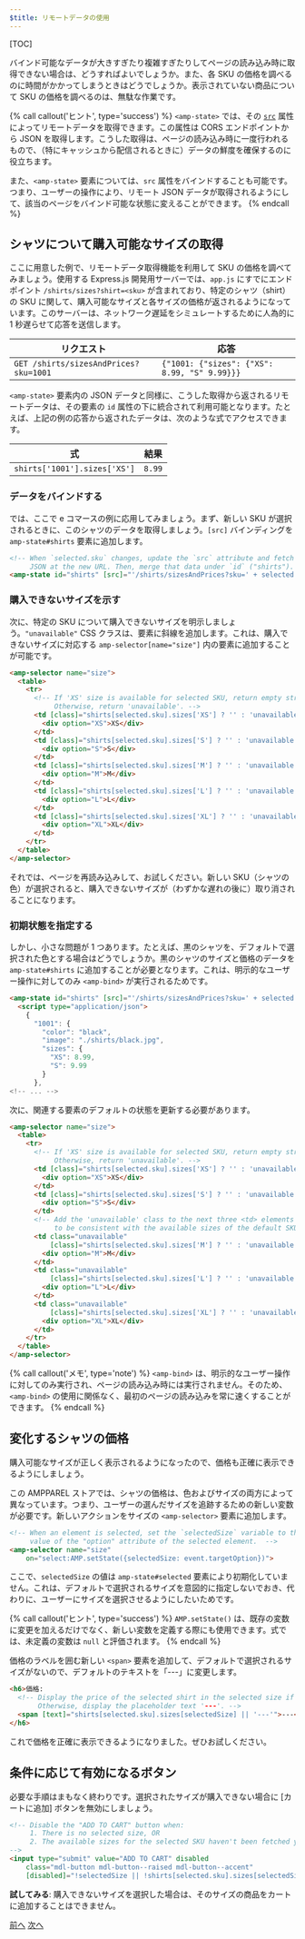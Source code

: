 ```yaml
---
$title: リモートデータの使用
---
```


[TOC]

バインド可能なデータが大きすぎたり複雑すぎたりしてページの読み込み時に取得できない場合は、どうすればよいでしょうか。また、各 SKU の価格を調べるのに時間がかかってしまうときはどうでしょうか。表示されていない商品について SKU の価格を調べるのは、無駄な作業です。

{% call callout('ヒント', type='success') %}
`<amp-state>` では、その [`src`](https://www.ampproject.org/ja/docs/reference/components/amp-bind#attributes) 属性によってリモートデータを取得できます。この属性は CORS エンドポイントから JSON を取得します。こうした取得は、ページの読み込み時に一度行われるもので、（特にキャッシュから配信されるときに）データの鮮度を確保するのに役立ちます。

また、`<amp-state>` 要素については、`src` 属性をバインドすることも可能です。つまり、ユーザーの操作により、リモート JSON データが取得されるようにして、該当のページをバインド可能な状態に変えることができます。
{% endcall %}

## シャツについて購入可能なサイズの取得

ここに用意した例で、リモートデータ取得機能を利用して SKU の価格を調べてみましょう。使用する Express.js 開発用サーバーでは、`app.js` にすでにエンドポイント `/shirts/sizes?shirt=<sku>` が含まれており、特定のシャツ（shirt）の SKU に関して、購入可能なサイズと各サイズの価格が返されるようになっています。このサーバーは、ネットワーク遅延をシミュレートするために人為的に 1 秒遅らせて応答を送信します。

|  リクエスト                              |  応答 |
|---------------------------------------|-----------|
| `GET /shirts/sizesAndPrices?sku=1001` | `{"1001: {"sizes": {"XS": 8.99, "S" 9.99}}}` |  

`<amp-state>` 要素内の JSON データと同様に、こうした取得から返されるリモートデータは、その要素の `id` 属性の下に統合されて利用可能となります。たとえば、上記の例の応答から返されたデータは、次のような式でアクセスできます。


|  式                  |  結果 |
|------------------------------|---------|
| `shirts['1001'].sizes['XS']` | `8.99`  |

### データをバインドする

では、ここで e コマースの例に応用してみましょう。まず、新しい SKU が選択されるときに、このシャツのデータを取得しましょう。`[src]` バインディングを `amp-state#shirts` 要素に追加します。

```html
<!-- When `selected.sku` changes, update the `src` attribute and fetch
     JSON at the new URL. Then, merge that data under `id` ("shirts"). -->
<amp-state id="shirts" [src]="'/shirts/sizesAndPrices?sku=' + selected.sku">
```

### 購入できないサイズを示す

次に、特定の SKU について購入できないサイズを明示しましょう。`"unavailable"` CSS クラスは、要素に斜線を追加します。これは、購入できないサイズに対応する `amp-selector[name="size"]` 内の要素に追加することが可能です。

```html
<amp-selector name="size">
  <table>
    <tr>
      <!-- If 'XS' size is available for selected SKU, return empty string.
           Otherwise, return 'unavailable'. -->
      <td [class]="shirts[selected.sku].sizes['XS'] ? '' : 'unavailable'">
        <div option="XS">XS</div>
      </td>
      <td [class]="shirts[selected.sku].sizes['S'] ? '' : 'unavailable'">
        <div option="S">S</div>
      </td>
      <td [class]="shirts[selected.sku].sizes['M'] ? '' : 'unavailable'">
        <div option="M">M</div>
      </td>
      <td [class]="shirts[selected.sku].sizes['L'] ? '' : 'unavailable'">
        <div option="L">L</div>
      </td>
      <td [class]="shirts[selected.sku].sizes['XL'] ? '' : 'unavailable'">
        <div option="XL">XL</div>
      </td>
    </tr>
  </table>
</amp-selector>
```

それでは、ページを再読み込みして、お試しください。新しい SKU（シャツの色）が選択されると、購入できないサイズが（わずかな遅れの後に）取り消されることになります。

### 初期状態を指定する

しかし、小さな問題が 1 つあります。たとえば、黒のシャツを、デフォルトで選択された色とする場合はどうでしょうか。黒のシャツのサイズと価格のデータを `amp-state#shirts` に追加することが必要となります。これは、明示的なユーザー操作に対してのみ `<amp-bind>` が実行されるためです。

```html
<amp-state id="shirts" [src]="'/shirts/sizesAndPrices?sku=' + selected.sku">
  <script type="application/json">
    {
      "1001": {
        "color": "black",
        "image": "./shirts/black.jpg",
        "sizes": {
          "XS": 8.99,
          "S": 9.99
        }
      },
<!-- ... -->
```

次に、関連する要素のデフォルトの状態を更新する必要があります。

```html
<amp-selector name="size">
  <table>
    <tr>
      <!-- If 'XS' size is available for selected SKU, return empty string.
           Otherwise, return 'unavailable'. -->
      <td [class]="shirts[selected.sku].sizes['XS'] ? '' : 'unavailable'">
        <div option="XS">XS</div>
      </td>
      <td [class]="shirts[selected.sku].sizes['S'] ? '' : 'unavailable'">
        <div option="S">S</div>
      </td>
      <!-- Add the 'unavailable' class to the next three <td> elements
           to be consistent with the available sizes of the default SKU. -->
      <td class="unavailable" 
          [class]="shirts[selected.sku].sizes['M'] ? '' : 'unavailable'">
        <div option="M">M</div>
      </td>
      <td class="unavailable" 
          [class]="shirts[selected.sku].sizes['L'] ? '' : 'unavailable'">
        <div option="L">L</div>
      </td>
      <td class="unavailable" 
          [class]="shirts[selected.sku].sizes['XL'] ? '' : 'unavailable'">
        <div option="XL">XL</div>
      </td>
    </tr>
  </table>
</amp-selector>
```

{% call callout('メモ', type='note') %}
`<amp-bind>` は、明示的なユーザー操作に対してのみ実行され、ページの読み込み時には実行されません。そのため、`<amp-bind>` の使用に関係なく、最初のページの読み込みを常に速くすることができます。
{% endcall %}

## 変化するシャツの価格

購入可能なサイズが正しく表示されるようになったので、価格も正確に表示できるようにしましょう。

この AMPPAREL ストアでは、シャツの価格は、色およびサイズの両方によって異なっています。つまり、ユーザーの選んだサイズを追跡するための新しい変数が必要です。新しいアクションをサイズの `<amp-selector>` 要素に追加します。

```html
<!-- When an element is selected, set the `selectedSize` variable to the
     value of the "option" attribute of the selected element.  -->
<amp-selector name="size" 
    on="select:AMP.setState({selectedSize: event.targetOption})">
```

ここで、`selectedSize` の値は `amp-state#selected` 要素により初期化していません。これは、デフォルトで選択されるサイズを意図的に指定しないでおき、代わりに、ユーザーにサイズを選択させるようにしたいためです。

{% call callout('ヒント', type='success') %}
`AMP.setState()` は、既存の変数に変更を加えるだけでなく、新しい変数を定義する際にも使用できます。式では、未定義の変数は `null` と評価されます。
{% endcall %}

価格のラベルを囲む新しい `<span>` 要素を追加して、デフォルトで選択されるサイズがないので、デフォルトのテキストを「---」に変更します。

```html
<h6>価格:
  <!-- Display the price of the selected shirt in the selected size if available.
       Otherwise, display the placeholder text '---'. -->
  <span [text]="shirts[selected.sku].sizes[selectedSize] || '---'">---</span>
</h6>
```

これで価格を正確に表示できるようになりました。ぜひお試しください。

## 条件に応じて有効になるボタン

必要な手順はまもなく終わりです。選択されたサイズが購入できない場合に [カートに追加] ボタンを無効にしましょう。

```html
<!-- Disable the "ADD TO CART" button when:
     1. There is no selected size, OR
     2. The available sizes for the selected SKU haven't been fetched yet
-->
<input type="submit" value="ADD TO CART" disabled
    class="mdl-button mdl-button--raised mdl-button--accent"
    [disabled]="!selectedSize || !shirts[selected.sku].sizes[selectedSize]">
```

**試してみる**: 購入できないサイズを選択した場合は、そのサイズの商品をカートに追加することはできません。

<div class="prev-next-buttons">
  <a class="button prev-button" href="/ja/docs/interaction_dynamic/interactivity/advanced-interactivity.html"><span class="arrow-prev">前へ</span></a>
  <a class="button next-button" href="/ja/docs/interaction_dynamic/interactivity/wrapping-up.html"><span class="arrow-next">次へ</span></a>
</div>
 
